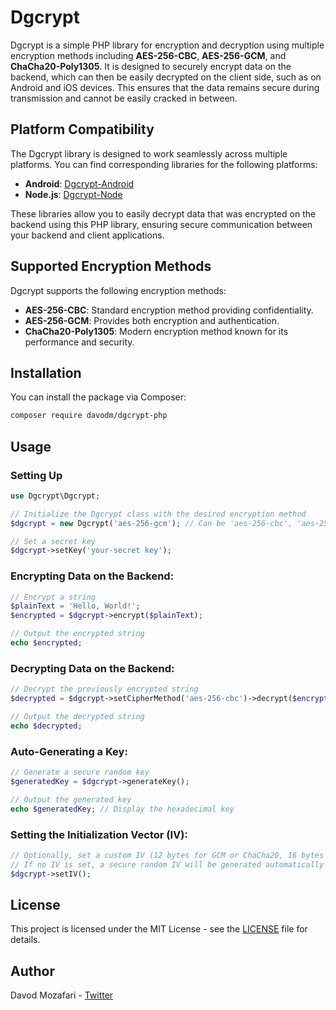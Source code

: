# Dgcrypt

Dgcrypt is a simple PHP library for encryption and decryption using multiple encryption methods including **AES-256-CBC**, **AES-256-GCM**, and **ChaCha20-Poly1305**. It is designed to securely encrypt data on the backend, which can then be easily decrypted on the client side, such as on Android and iOS devices. This ensures that the data remains secure during transmission and cannot be easily cracked in between.

## Platform Compatibility
The Dgcrypt library is designed to work seamlessly across multiple platforms. You can find corresponding libraries for the following platforms:

- **Android**: [Dgcrypt-Android](https://github.com/davodm/dgcrypt-android)
- **Node.js**: [Dgcrypt-Node](https://github.com/davodm/dgcrypt-node)

These libraries allow you to easily decrypt data that was encrypted on the backend using this PHP library, ensuring secure communication between your backend and client applications.

## Supported Encryption Methods
Dgcrypt supports the following encryption methods:
- **AES-256-CBC**: Standard encryption method providing confidentiality.
- **AES-256-GCM**: Provides both encryption and authentication.
- **ChaCha20-Poly1305**: Modern encryption method known for its performance and security.

## Installation

You can install the package via Composer:

```bash
composer require davodm/dgcrypt-php
```

## Usage

### Setting Up
```php
use Dgcrypt\Dgcrypt;

// Initialize the Dgcrypt class with the desired encryption method
$dgcrypt = new Dgcrypt('aes-256-gcm'); // Can be 'aes-256-cbc', 'aes-256-gcm', or 'chacha20-poly1305'

// Set a secret key
$dgcrypt->setKey('your-secret key');
```

### Encrypting Data on the Backend:
```php
// Encrypt a string
$plainText = 'Hello, World!';
$encrypted = $dgcrypt->encrypt($plainText);

// Output the encrypted string
echo $encrypted;
```

### Decrypting Data on the Backend:
```php
// Decrypt the previously encrypted string
$decrypted = $dgcrypt->setCipherMethod('aes-256-cbc')->decrypt($encrypted);

// Output the decrypted string
echo $decrypted;
```

### Auto-Generating a Key:
```php
// Generate a secure random key
$generatedKey = $dgcrypt->generateKey();

// Output the generated key
echo $generatedKey; // Display the hexadecimal key
```

### Setting the Initialization Vector (IV):
```php
// Optionally, set a custom IV (12 bytes for GCM or ChaCha20, 16 bytes for CBC)
// If no IV is set, a secure random IV will be generated automatically
$dgcrypt->setIV();
```

## License
This project is licensed under the MIT License - see the [LICENSE](./LICENSE) file for details.

## Author
Davod Mozafari - [Twitter](https://twitter.com/davodmozafari)
